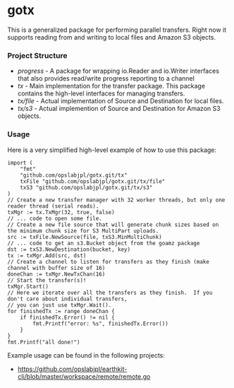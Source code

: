 gotx
====

This is a generalized package for performing parallel transfers.  Right now it supports reading from and writing to local files and Amazon S3 objects.

### Project Structure

* *progress* - A package for wrapping io.Reader and io.Writer interfaces that also provides read/write progress reporting to a channel
* *tx* - Main implementation for the transfer package.  This package contains the high-level interfaces for managing transfers.
* *tx/file* - Actual implementation of Source and Destination for local files.
* *tx/s3* - Actual implemention of Source and Destination for Amazon S3 objects.

### Usage

Here is a very simplified high-level example of how to use this package:

```
import (
	"fmt"
	"github.com/opslabjpl/gotx.git/tx"
	txFile "github.com/opslabjpl/gotx.git/tx/file"
	txS3 "github.com/opslabjpl/gotx.git/tx/s3"
)
// Create a new transfer manager with 32 worker threads, but only one reader thread (serial reads).
txMgr := tx.TxMgr(32, true, false)
// ... code to open some file.
// Create a new file source that will generate chunk sizes based on the minimum chunk size for S3 MultiPart uploads.
src := txFile.NewSource(file, txS3.MinMultiChunk)
// ... code to get an s3.Bucket object from the goamz package
dst := txS3.NewDestination(bucket, key)
tx := txMgr.Add(src, dst)
// Create a channel to listen for transfers as they finish (make channel with buffer size of 16)
doneChan := txMgr.NewTxChan(16)
// Start the transfer(s)!
txMgr.Start()
// Here we iterate over all the transfers as they finish.  If you don't care about individual transfers,
// you can just use txMgr.Wait().
for finishedTx := range doneChan {
	if finishedTx.Error() != nil {
		fmt.Printf("error: %s", finishedTx.Error())
	}
}
fmt.Printf("all done!")
```

Example usage can be found in the following projects:

* https://github.com/opslabjpl/earthkit-cli/blob/master/workspace/remote/remote.go
